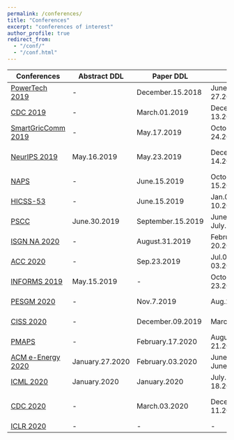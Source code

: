 ```yaml
---
permalink: /conferences/
title: "Conferences"
excerpt: "conferences of interest"
author_profile: true
redirect_from: 
  - "/conf/"
  - "/conf.html"
---
```


| Conferences                                                                        | Abstract DDL | Paper DDL    | Date                | Location     | Status            |
|------------------------------------------------------------------------------------|--------------|--------------|---------------------|--------------|-------------------|
| [PowerTech 2019](https://attend.ieee.org/powertech-2019/)       | -           |   December.15.2018    |  June.23-27.2019    | Milano, Italy |    -           |
| [CDC 2019](http://cdc2019.ieeecss.org/)      | -            |    March.01.2019 |  December.11-13.2019                   | Nice, France |   -        |
| [SmartGricComm 2019](https://sgc2019.ieee-smartgridcomm.org/)       | -            |    May.17.2019     |  October.21-24.2020    | Beijing, China |    -           |
|  [NeurIPS 2019](https://nips.cc/Conferences/2019/Dates)     |  May.16.2019    |  May.23.2019    |         December.8-14.2019            |      Vancouver, British Columbia      |              - |
| [NAPS](https://www.wichita.edu/academics/engineering/naps2019/index.php)   | -            |    June.15.2019       |        October.13-15.2019             |    Wichita, Kansas        |         c-UC (submitted)          |
| [HICSS-53](http://hicss.hawaii.edu/tracks-and-minitracks/authors/)                 | -            | June.15.2019 | Jan.07-10.2019      | Maui, HI      | - |
|  [PSCC](https://pscc2020.pt/)     |  June.30.2019    |  September.15.2019    |         June.29–July.3, 2020            |      Porto, Portugal        |              - |
| [ISGN NA 2020](https://ieee-isgt.org/)      | -            |   August.31.2019      |  February.17-20.2019                   |          Washington, DC    |         -          |
| [ACC 2020](http://acc2020.a2c2.org/)                                                | -            | Sep.23.2019  | Jul.01-03.2019      | Denver, CO |  -               |
| [INFORMS 2019](http://meetings2.informs.org/wordpress/seattle2019/) | May.15.2019  | -            | October.20-23.2019 | Seattle, WA   | Attending                |
| [PESGM 2020](http://pes-gm.org)  | -            | Nov.7.2019 | Aug.2-6.2019 | Montreal, Canada |  |
| [CISS 2020](https://ee-ciss.princeton.edu/submit-paper.html) | -  | December.09.2019        | March.2020 | Princeton, NJ   | -                |
| [PMAPS](http://aimontefiore.org/PMAPS2020/index.php)                                                                               | -            |    February.17.2020          |    August.18-21.2020      |         Liege, Belgium     |                   - |
| [ACM e-Energy 2020](https://energy.acm.org/conferences/eenergy/2020/)       | January.27.2020            |    February.03.2020     |  June.22-June.26.2020    | Melbourne, Australia |    -           |
| [ICML 2020](https://icml.cc/Conferences/2020/Dates)      | January.2020           |  January.2020     |  July.13-18.2020        |     Vienna, Austria   |    -               |
| [CDC 2020](http://cdc2020.ieeecss.org/)      | -            |    March.03.2020 |  December.8-11.2020                   | Jeju Island, Republic of Korea |   -        |
| [ICLR 2020](https://iclr.cc/)      | -            |    - |  -  | - |   -        |